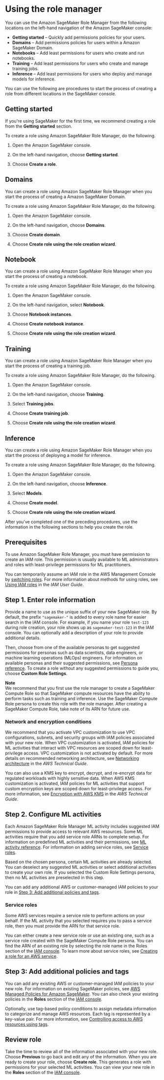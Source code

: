 # Using the role manager<a name="role-manager-tutorial"></a>

You can use the Amazon SageMaker Role Manager from the following locations on the left\-hand navigation of the Amazon SageMaker console:
+ **Getting started** – Quickly add permissions policies for your users\.
+ **Domains** – Add permissions policies for users within a Amazon SageMaker Domain\.
+ **Notebooks** – Add least permissions for users who create and run notebooks\.
+ **Training** – Add least permissions for users who create and manage training jobs\.
+ **Inference** – Add least permissions for users who deploy and manage models for inference\.

You can use the following are procedures to start the process of creating a role from different locations in the SageMaker console\.

## Getting started<a name="role-manager-tutorial-getting-started"></a>

If you're using SageMaker for the first time, we recommend creating a role from the **Getting started** section\.

To create a role using Amazon SageMaker Role Manager, do the following\.

1. Open the Amazon SageMaker console\.

1. On the left\-hand navigation, choose **Getting started**\.

1. Choose **Create a role**\.

## Domains<a name="role-manager-tutorial-domain"></a>

You can create a role using Amazon SageMaker Role Manager when you start the process of creating a Amazon SageMaker Domain\.

To create a role using Amazon SageMaker Role Manager, do the following\.

1. Open the Amazon SageMaker console\.

1. On the left\-hand navigation, choose **Domains**\.

1. Choose **Create domain**\.

1. Choose **Create role using the role creation wizard**\.

## Notebook<a name="role-manager-tutorial-notebook"></a>

You can create a role using Amazon SageMaker Role Manager when you start the process of creating a notebook\.

To create a role using Amazon SageMaker Role Manager, do the following\.

1. Open the Amazon SageMaker console\.

1. On the left\-hand navigation, select **Notebook**\.

1. Choose **Notebook instances**\.

1. Choose **Create notebook instance**\.

1. Choose **Create role using the role creation wizard**\.

## Training<a name="role-manager-tutorial-training"></a>

You can create a role using Amazon SageMaker Role Manager when you start the process of creating a training job\.

To create a role using Amazon SageMaker Role Manager, do the following\.

1. Open the Amazon SageMaker console\.

1. On the left\-hand navigation, choose **Training**\.

1. Select **Training jobs**\.

1. Choose **Create training job**\.

1. Choose **Create role using the role creation wizard**\.

## Inference<a name="role-manager-tutorial-inference"></a>

You can create a role using Amazon SageMaker Role Manager when you start the process of deploying a model for inference\.

To create a role using Amazon SageMaker Role Manager, do the following\.

1. Open the Amazon SageMaker console\.

1. On the left\-hand navigation, choose **Inference**\.

1. Select **Models**\.

1. Choose **Create model**\.

1. Choose **Create role using the role creation wizard**\.

After you've completed one of the preceding procedures, use the information in the following sections to help you create the role\.

## Prerequisites<a name="role-manager-tutorial-prerequisites"></a>

To use Amazon SageMaker Role Manager, you must have permission to create an IAM role\. This permission is usually available to ML administrators and roles with least\-privilege permissions for ML practitioners\. 

You can temporarily assume an IAM role in the AWS Management Console by [switching roles](https://docs.aws.amazon.com/IAM/latest/UserGuide/id_roles_use_switch-role-console.html)\. For more information about methods for using roles, see [Using IAM roles](https://docs.aws.amazon.com/IAM/latest/UserGuide/id_roles_use.html) in the *IAM User Guide*\.

## Step 1\. Enter role information<a name="role-manager-tutorial-enter-role-information"></a>

Provide a name to use as the unique suffix of your new SageMaker role\. By default, the prefix `"sagemaker-"` is added to every role name for easier search in the IAM console\. For example, if you name your role `test-123` during role creation, your role shows up as `sagemaker-test-123` in the IAM console\. You can optionally add a description of your role to provide additional details\. 

Then, choose from one of the available personas to get suggested permissions for personas such as data scientists, data engineers, or machine learning operations \(MLOps\) engineers\. For information on available personas and their suggested permissions, see [Persona reference](role-manager-personas.md)\. To create a role without any suggested permissions to guide you, choose **Custom Role Settings**\.

**Note**  
We recommend that you first use the role manager to create a SageMaker Compute Role so that SageMaker compute resources have the ability to perform tasks such as training and inference\. Use the SageMaker Compute Role persona to create this role with the role manager\. After creating a SageMaker Compute Role, take note of its ARN for future use\.

### Network and encryption conditions<a name="role-manager-tutorial-enter-role-information-network-and-encryption"></a>

We recommend that you activate VPC customization to use VPC configurations, subnets, and security groups with IAM policies associated with your new role\. When VPC customization is activated, IAM policies for ML activities that interact with VPC resources are scoped down for least\-privilege access\. VPC customization is not activated by default\. For more details on recommended networking architecture, see [Networking architecture](https://docs.aws.amazon.com/whitepapers/latest/build-secure-enterprise-ml-platform/networking-architecture.html) in the *AWS Technical Guide*\.

You can also use a KMS key to encrypt, decrypt, and re\-encrypt data for regulated workloads with highly sensitive data\. When AWS KMS customization is activated, IAM policies for ML activities that support custom encryption keys are scoped down for least\-privilege access\. For more information, see [Encryption with AWS KMS](https://docs.aws.amazon.com/whitepapers/latest/build-secure-enterprise-ml-platform/encryption-with-kms.html) in the *AWS Technical Guide*\.

## Step 2\. Configure ML activities<a name="role-manager-tutorial-configure-ml-activities"></a>

Each Amazon SageMaker Role Manager ML activity includes suggested IAM permissions to provide access to relevant AWS resources\. Some ML activities require that you add service role ARNs to complete setup\. For information on predefined ML activities and their permissions, see [ML activity reference](role-manager-ml-activities.md)\. For information on adding service roles, see [Service roles](#role-manager-tutorial-configure-ml-activities-service-roles)\.

Based on the chosen persona, certain ML activities are already selected\. You can deselect any suggested ML activities or select additional activities to create your own role\. If you selected the Custom Role Settings persona, then no ML activities are preselected in this step\. 

You can add any additional AWS or customer\-managed IAM policies to your role in [Step 3: Add additional policies and tags](#role-manager-tutorial-add-policies-and-tags)\.

### Service roles<a name="role-manager-tutorial-configure-ml-activities-service-roles"></a>

Some AWS services require a service role to perform actions on your behalf\. If the ML activity that you selected requires you to pass a service role, then you must provide the ARN for that service role\. 

You can either create a new service role or use an existing one, such as a service role created with the SageMaker Compute Role persona\. You can find the ARN of an existing role by selecting the role name in the Roles section of the [IAM console](https://console.aws.amazon.com/iamv2/)\. To learn more about service roles, see [Creating a role for an AWS service](https://docs.aws.amazon.com/IAM/latest/UserGuide/id_roles_create_for-service.html)\.

## Step 3: Add additional policies and tags<a name="role-manager-tutorial-add-policies-and-tags"></a>

You can add any existing AWS or customer\-managed IAM policies to your new role\. For information on existing SageMaker policies, see [AWS Managed Policies for Amazon SageMaker](https://docs.aws.amazon.com/sagemaker/latest/dg/security-iam-awsmanpol.html)\. You can also check your existing policies in the **Roles** section of the [IAM console](https://console.aws.amazon.com/iamv2/)\. 

Optionally, use tag\-based policy conditions to assign metadata information to categorize and manage AWS resources\. Each tag is represented by a key\-value pair\. For more information, see [Controlling access to AWS resources using tags](https://docs.aws.amazon.com/IAM/latest/UserGuide/access_tags.html)\.

## Review role<a name="role-manager-tutorial-review-role"></a>

Take the time to review all of the information associated with your new role\. Choose **Previous** to go back and edit any of the information\. When you are ready to create your role, choose **Create role**\. This generates a role with permissions for your selected ML activities\. You can view your new role in the **Roles** section of the [IAM console](https://console.aws.amazon.com/iamv2/)\. 